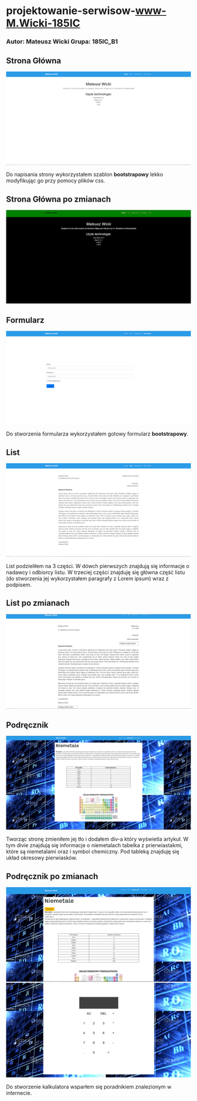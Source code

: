 # projektowanie-serwisow-www-M.Wicki-185IC

### Autor: Mateusz Wicki Grupa: 185IC_B1

## Strona Główna
![Strona Główna](https://github.com/Wicki07/projektowanie-serwisow-www-M.Wicki-185IC/blob/main/lab2/ZrzutyEkranu/index.PNG)

Do napisania strony wykorzystałem szablon **bootstrapowy** lekko modyfikując go przy pomocy plików css.

## Strona Główna po zmianach
![Strona Główna](https://github.com/Wicki07/projektowanie-serwisow-www-M.Wicki-185IC/blob/main/lab2/ZrzutyEkranu/index1.PNG)

## Formularz
![Formularz](https://github.com/Wicki07/projektowanie-serwisow-www-M.Wicki-185IC/blob/main/lab2/ZrzutyEkranu/formularz.PNG)

Do stworzenia formularza wykorzystałem gotowy formularz **bootstrapowy**.

## List
![List](https://github.com/Wicki07/projektowanie-serwisow-www-M.Wicki-185IC/blob/main/ZrzutyEkranu/list.PNG)

List podzieliłem na 3 części. W dówch pierwszych znajdują się informacje o nadawcy i odbiorcy listu. W trzeciej części znajduję się główna część listu (do stworzenia jej wykorzystałem paragrafy z Lorem ipsum) wraz z podpisem.

## List po zmianach
![List](https://github.com/Wicki07/projektowanie-serwisow-www-M.Wicki-185IC/blob/main/lab2/ZrzutyEkranu/list1.PNG)


## Podręcznik
![Podręcznik](https://github.com/Wicki07/projektowanie-serwisow-www-M.Wicki-185IC/blob/main/lab2/ZrzutyEkranu/podrecznik.PNG)

Tworząc stronę zmieniłem jej tło i dodałem div-a który wyświetla artykuł. W tym divie znajdują się informacje o niemetalach tabelka z prierwiastakmi, które są niemetalami oraz i symbol chemiczny. Pod tableką znajduję się układ okresowy pierwiasków.

## Podręcznik po zmianach
![Podręcznik](https://github.com/Wicki07/projektowanie-serwisow-www-M.Wicki-185IC/blob/main/lab2/ZrzutyEkranu/podrecznik1.PNG)
![Podręcznik](https://github.com/Wicki07/projektowanie-serwisow-www-M.Wicki-185IC/blob/main/lab2/ZrzutyEkranu/podrecznik2.PNG)

Do stworzenie kalkulatora wsparłem się poradnikiem znalezionym w internecie.
